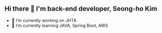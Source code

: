 ## Hi there 👋 I'm back-end developer, Seong-ho Kim

- 🔭 I’m currently working on JHTA
- 🌱 I’m currently learning JAVA, Spring Boot, AWS
